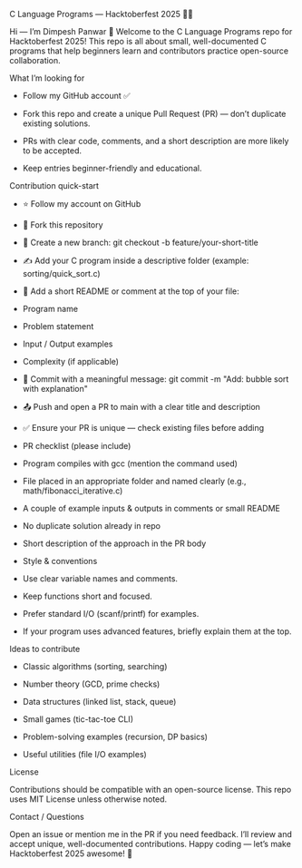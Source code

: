 C Language Programs — Hacktoberfest 2025 🎯🐍

Hi — I’m Dimpesh Panwar 👋
Welcome to the C Language Programs repo for Hacktoberfest 2025! This repo is all about small, well-documented C programs that help beginners learn and contributors practice open-source collaboration.

What I’m looking for

- Follow my GitHub account ✅

- Fork this repo and create a unique Pull Request (PR) — don’t duplicate existing solutions.

- PRs with clear code, comments, and a short description are more likely to be accepted.

- Keep entries beginner-friendly and educational.

Contribution quick-start

- ⭐ Follow my account on GitHub

- 🍴 Fork this repository

- 🔀 Create a new branch: git checkout -b feature/your-short-title

- ✍️ Add your C program inside a descriptive folder (example: sorting/quick_sort.c)

- 📝 Add a short README or comment at the top of your file:

- Program name

- Problem statement

- Input / Output examples

- Complexity (if applicable)

- 🔁 Commit with a meaningful message: git commit -m "Add: bubble sort with explanation"

- 📤 Push and open a PR to main with a clear title and description

- ✅ Ensure your PR is unique — check existing files before adding

- PR checklist (please include)

-  Program compiles with gcc (mention the command used)

-  File placed in an appropriate folder and named clearly (e.g., math/fibonacci_iterative.c)

-  A couple of example inputs & outputs in comments or small README

-  No duplicate solution already in repo

-  Short description of the approach in the PR body

- Style & conventions

- Use clear variable names and comments.

- Keep functions short and focused.

- Prefer standard I/O (scanf/printf) for examples.

- If your program uses advanced features, briefly explain them at the top.

Ideas to contribute

- Classic algorithms (sorting, searching)

- Number theory (GCD, prime checks)

- Data structures (linked list, stack, queue)

- Small games (tic-tac-toe CLI)

- Problem-solving examples (recursion, DP basics)

- Useful utilities (file I/O examples)

License

Contributions should be compatible with an open-source license. This repo uses MIT License unless otherwise noted.

Contact / Questions

Open an issue or mention me in the PR if you need feedback. I’ll review and accept unique, well-documented contributions. Happy coding — let’s make Hacktoberfest 2025 awesome! 🚀
